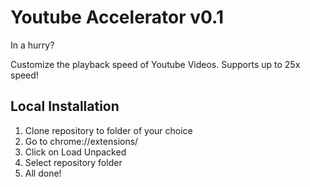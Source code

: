 # Youtube Accelerator v0.1

In a hurry?

Customize the playback speed of Youtube Videos. Supports up to 25x speed!

## Local Installation

1. Clone repository to folder of your choice
2. Go to chrome://extensions/
3. Click on Load Unpacked
4. Select repository folder
5. All done!